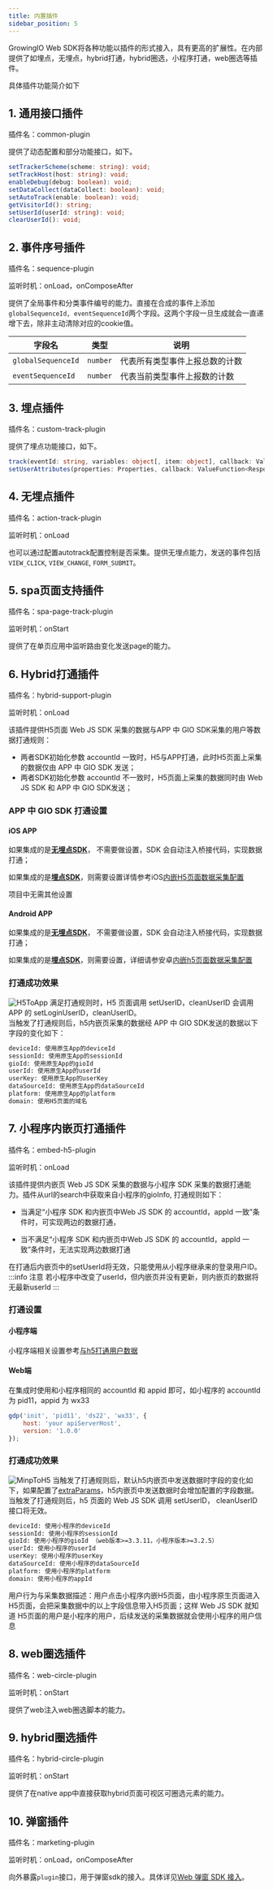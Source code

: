 ```yaml
---
title: 内置插件
sidebar_position: 5
---
```


GrowingIO Web SDK将各种功能以插件的形式接入，具有更高的扩展性。在内部提供了如埋点，无埋点，hybrid打通，hybrid圈选，小程序打通，web圈选等插件。

具体插件功能简介如下

## 1. 通用接口插件

插件名：common-plugin

提供了动态配置和部分功能接口，如下。

```typescript
setTrackerScheme(scheme: string): void;
setTrackHost(host: string): void;
enableDebug(debug: boolean): void;
setDataCollect(dataCollect: boolean): void;
setAutoTrack(enable: boolean): void;
getVisitorId(): string;
setUserId(userId: string): void;
clearUserId(): void;
```

## 2. 事件序号插件

插件名：sequence-plugin

监听时机：onLoad，onComposeAfter

提供了全局事件和分类事件编号的能力。直接在合成的事件上添加`globalSequenceId, eventSequenceId`两个字段。这两个字段一旦生成就会一直递增下去，除非主动清除对应的cookie值。

| 字段名             | 类型     | 说明                           |
| ------------------ | -------- | ------------------------------ |
| `globalSequenceId` | `number` | 代表所有类型事件上报总数的计数 |
| `eventSequenceId`  | `number` | 代表当前类型事件上报数的计数   |

## 3. 埋点插件

插件名：custom-track-plugin

提供了埋点功能接口，如下。

```typescript
track(eventId: string, variables: object[, item: object], callback: ValueFunction<Response>): void;
setUserAttributes(properties: Properties, callback: ValueFunction<Response>): void;
```

## 4. 无埋点插件

插件名：action-track-plugin

监听时机：onLoad

也可以通过配置autotrack配置控制是否采集。提供无埋点能力，发送的事件包括`VIEW_CLICK`, `VIEW_CHANGE`, `FORM_SUBMIT`。

## 5. spa页面支持插件

插件名：spa-page-track-plugin

监听时机：onStart

提供了在单页应用中监听路由变化发送page的能力。

## 6. Hybrid打通插件

插件名：hybrid-support-plugin

监听时机：onLoad

该插件提供H5页面 Web JS SDK 采集的数据与APP 中 GIO SDK采集的用户等数据打通规则：
- 两者SDK初始化参数 accountId 一致时，H5与APP打通，此时H5页面上采集的数据仅由 APP 中 GIO SDK 发送；
- 两者SDK初始化参数 accountId 不一致时，H5页面上采集的数据同时由 Web JS SDK 和 APP 中 GIO SDK发送；

### APP 中 GIO SDK 打通设置
#### iOS APP
如果集成的是[**无埋点SDK**](/docs/ios/base/Getting_Started#无埋点sdk集成)， 不需要做设置，SDK 会自动注入桥接代码，实现数据打通；


如果集成的是[**埋点SDK**](/docs/ios/base/Getting_Started#埋点sdk集成)，则需要设置详情参考iOS[内嵌H5页面数据采集配置](/docs/ios/base/Configuration#3内嵌h5页面数据采集配置)

项目中无需其他设置
#### Android APP
如果集成的是[**无埋点SDK**](/docs/android/base/Getting%20Started#集成无埋点sdk)， 不需要做设置，SDK 会自动注入桥接代码，实现数据打通；

如果集成的是[**埋点SDK**](/docs/android/base/Getting%20Started#集成埋点sdk)，则需要设置，详细请参安卓[内嵌h5页面数据采集配置](/docs/android/base/Configuration#1-内嵌h5页面数据采集配置)
### 打通成功效果
![H5ToApp](../../static/img/h5ToApp.png)
满足打通规则时，H5 页面调用 setUserID，cleanUserID 会调用 APP 的 setLoginUserID，cleanUserID。<br/>
当触发了打通规则后，h5内嵌页采集的数据经 APP 中 GIO SDK发送的数据以下字段的变化如下：

```tex
deviceId: 使用原生App的deviceId
sessionId: 使用原生App的sessionId
gioId: 使用原生App的gioId
userId: 使用原生App的userId
userKey: 使用原生App的userKey
dataSourceId: 使用原生App的dataSourceId
platform: 使用原生App的platform
domain: 使用H5页面的域名
```

## 7. 小程序内嵌页打通插件

插件名：embed-h5-plugin

监听时机：onLoad

该插件提供内嵌页 Web JS SDK 采集的数据与小程序 SDK 采集的数据打通能力。插件从url的search中获取来自小程序的gioInfo, 打通规则如下：

* 当满足“小程序 SDK 和内嵌页中Web JS SDK 的 accountId，appId 一致”条件时，可实现两边的数据打通，

* 当不满足“小程序 SDK 和内嵌页中Web JS SDK 的 accountId，appId 一致”条件时，无法实现两边数据打通

在打通后内嵌页中的setUserId将无效，只能使用从小程序继承来的登录用户ID。
:::info 注意
若小程序中改变了userId，但内嵌页并没有更新，则内嵌页的数据将无最新userId
:::
### 打通设置

#### 小程序端
小程序端相关设置参考[与h5打通用户数据](/docs/miniprogram/commonlyApi#与h5打通用户数据getgioinfo)
#### Web端

在集成时使用和小程序相同的 accountId 和 appid 即可，如小程序的 accountId 为 pid11，appid 为 wx33

```js
gdp('init', 'pid11', 'ds22', 'wx33', {
    host: 'your apiServerHost',
    version: '1.0.0'
});
```

### 打通成功效果
![MinpToH5](../../static/img/MinpToH5.png)
当触发了打通规则后，默认h5内嵌页中发送数据时字段的变化如下，如果配置了[extraParams](/docs/miniprogram/initSettings#extraparams)，h5内嵌页中发送数据时会增加配置的字段数据。
当触发了打通规则后，h5 页面的 Web JS SDK 调用 setUserID， cleanUserID 接口将无效。
```tex
deviceId: 使用小程序的deviceId
sessionId: 使用小程序的sessionId
gioId: 使用小程序的gioId （web版本>=3.3.11，小程序版本>=3.2.5）
userId: 使用小程序的userId
userKey: 使用小程序的userKey
dataSourceId: 使用小程序的dataSourceId
platform: 使用小程序的platform
domain: 使用小程序的appId
```
用户行为与采集数据描述：用户点击小程序内嵌H5页面，由小程序原生页面进入H5页面，会把采集数据中的以上字段信息带入H5页面；这样 Web JS SDK 就知道 H5页面的用户是小程序的用户，后续发送的采集数据就会使用小程序的用户信息

## 8. web圈选插件

插件名：web-circle-plugin

监听时机：onStart

提供了web注入web圈选脚本的能力。

## 9. hybrid圈选插件

插件名：hybrid-circle-plugin

监听时机：onStart

提供了在native app中直接获取hybrid页面可视区可圈选元素的能力。

## 10. 弹窗插件

插件名：marketing-plugin

监听时机：onLoad，onComposeAfter

向外暴露`plugin`接口，用于弹窗sdk的接入。具体详见[Web 弹窗 SDK 接入](https://docs.growingio.com/op/developer-manual/sdkintegrated/mp/js-sdk/web-tan-chuang-sdk)。

